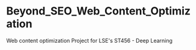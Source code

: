 # Beyond_SEO_Web_Content_Optimization
Web content optimization Project for LSE's ST456 - Deep Learning
